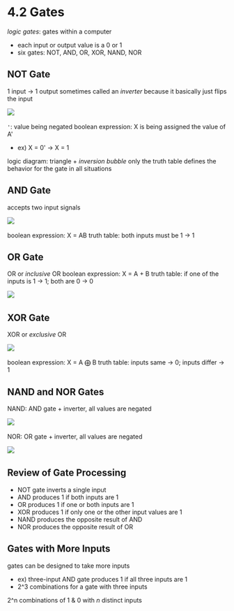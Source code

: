 # 4.2 Gates
_logic gates_: gates within a computer
- each input or output value is a 0 or 1
- six gates: NOT, AND, OR, XOR, NAND, NOR

## NOT Gate
1 input -> 1 output
sometimes called an _inverter_ because it basically just flips the input

![](..\..\.pastes\2021-06-25-06-52-57.png)

`'`: value being negated 
boolean expression: X is being assigned the value of A'
- ex) X = 0' -> X = 1

logic diagram: triangle + _inversion bubble_
only the truth table defines the behavior for the gate in all situations

## AND Gate
accepts two input signals

![](..\..\.pastes\2021-06-25-06-59-36.png)

boolean expression: X = AB
truth table: both inputs must be 1 -> 1

## OR Gate
OR or _inclusive_ OR
boolean expression: X = A + B
truth table: if one of the inputs is 1 -> 1; both are 0 -> 0

![](..\..\.pastes\2021-06-25-07-02-32.png)

## XOR Gate
XOR or _exclusive_ OR

![](..\..\.pastes\2021-06-25-07-02-53.png)

boolean expression: X = A ⨁ B
truth table: inputs same -> 0; inputs differ -> 1

## NAND and NOR Gates
NAND:  AND gate + inverter, all values are negated

![](..\..\.pastes\2021-06-25-07-11-30.png)

NOR: OR gate + inverter, all values are negated

![](..\..\.pastes\2021-06-25-07-11-52.png)

## Review of Gate Processing
- NOT gate inverts a single input
- AND produces 1 if both inputs are 1
- OR produces 1 if one or both inputs are 1
- XOR produces 1 if only one or the other input values are 1
- NAND produces the opposite result of AND
- NOR produces the opposite result of OR

## Gates with More Inputs
gates can be designed to take more inputs
- ex) three-input AND gate produces 1 if all three inputs are 1
- 2^3 combinations for a gate with three inputs

2^n combinations of 1 & 0 with _n_ distinct inputs

